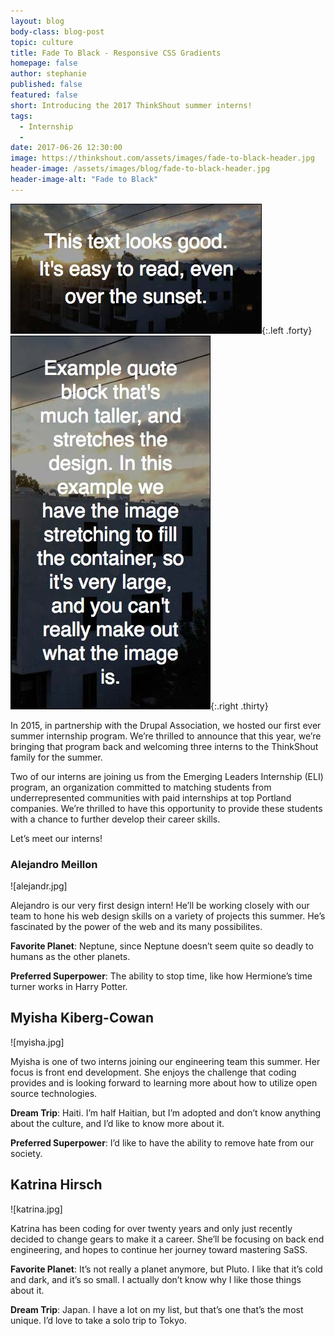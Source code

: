 ```yaml
---
layout: blog
body-class: blog-post
topic: culture
title: Fade To Black - Responsive CSS Gradients
homepage: false
author: stephanie
published: false
featured: false
short: Introducing the 2017 ThinkShout summer interns!
tags:
  - Internship
  - 
date: 2017-06-26 12:30:00
image: https://thinkshout.com/assets/images/fade-to-black-header.jpg
header-image: /assets/images/blog/fade-to-black-header.jpg
header-image-alt: "Fade to Black"
---
```


![fade-to-black-1.jpg](/assets/images/blog/fade-to-black-1.jpg){:.left .forty} 
![fade-to-black-2.jpg](/assets/images/blog/fade-to-black-2.jpg){:.right .thirty}

In 2015, in partnership with the Drupal Association, we hosted our first ever summer internship program. We’re thrilled to announce that this year, we’re bringing that program back and welcoming three interns to the ThinkShout family for the summer.
 
Two of our interns are joining us from the Emerging Leaders Internship (ELI) program, an organization committed to matching students from underrepresented communities with paid internships at top Portland companies. We’re thrilled to have this opportunity to provide these students with a chance to further develop their career skills.
 
Let’s meet our interns!

### Alejandro Meillon

![alejandr.jpg]

Alejandro is our very first design intern! He’ll be working closely with our team to hone his web design skills on a variety of projects this summer. He’s fascinated by the power of the web and its many possibilites. 
 
**Favorite Planet**: Neptune, since Neptune doesn’t seem quite so deadly to humans as the other planets.  
 
**Preferred Superpower**: The ability to stop time, like how Hermione’s time turner works in Harry Potter.

## Myisha Kiberg-Cowan

![myisha.jpg]

Myisha is one of two interns joining our engineering team this summer. Her focus is front end development. She enjoys the challenge that coding provides and is looking forward to learning more about how to utilize open source technologies.
 
**Dream Trip**: Haiti. I’m half Haitian, but I’m adopted and don’t know anything about the culture, and I’d like to know more about it.
 
**Preferred Superpower**: I’d like to have the ability to remove hate from our society.

## Katrina Hirsch

![katrina.jpg]

Katrina has been coding for over twenty years and only just recently decided to change gears to make it a career. She’ll be focusing on back end engineering, and hopes to continue her journey toward mastering SaSS. 
 
**Favorite Planet**: It’s not really a planet anymore, but Pluto. I like that it’s cold and dark, and it’s so small. I actually don’t know why I like those things about it.
 
**Dream Trip**: Japan. I have a lot on my list, but that’s one that’s the most unique. I’d love to take a solo trip to Tokyo.
 

